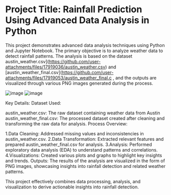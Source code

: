 
# Project Title: Rainfall Prediction Using Advanced Data Analysis in Python

This project demonstrates advanced data analysis techniques using Python and Jupyter Notebook. The primary objective is to analyze weather data to detect rainfall patterns. The analysis is based on the dataset austin_weather.csv](https://github.com/user-attachments/files/17919036/austin_weather.csv) and [austin_weather_final.csv](https://github.com/user-attachments/files/17919053/austin_weather_final.c
 , and the outputs are visualized through various PNG images generated during the process.

![image](https://github.com/user-attachments/assets/063905ee-d3b3-47cc-a5e2-9f22640d2f7c)
![image](https://github.com/user-attachments/assets/bd3d88a4-c7fd-4b49-88ec-ce0a9a1161fe)

Key Details:
Dataset Used:

austin_weather.csv: The raw dataset containing weather data from Austin
austin_weather_final.csv: The processed dataset created after cleaning and transforming the raw data for analysis.
Process Overview:

1.Data Cleaning: Addressed missing values and inconsistencies in austin_weather.csv.
2.Data Transformation: Extracted relevant features and prepared austin_weather_final.csv for analysis.
3.Analysis: Performed exploratory data analysis (EDA) to understand patterns and correlations.
4.Visualizations: Created various plots and graphs to highlight key insights and trends.
Outputs:
The results of the analysis are visualized in the form of PNG images, showcasing insights into rainfall detection and related weather patterns.

This project effectively combines data processing, analysis, and visualization to derive actionable insights into rainfall detection.














